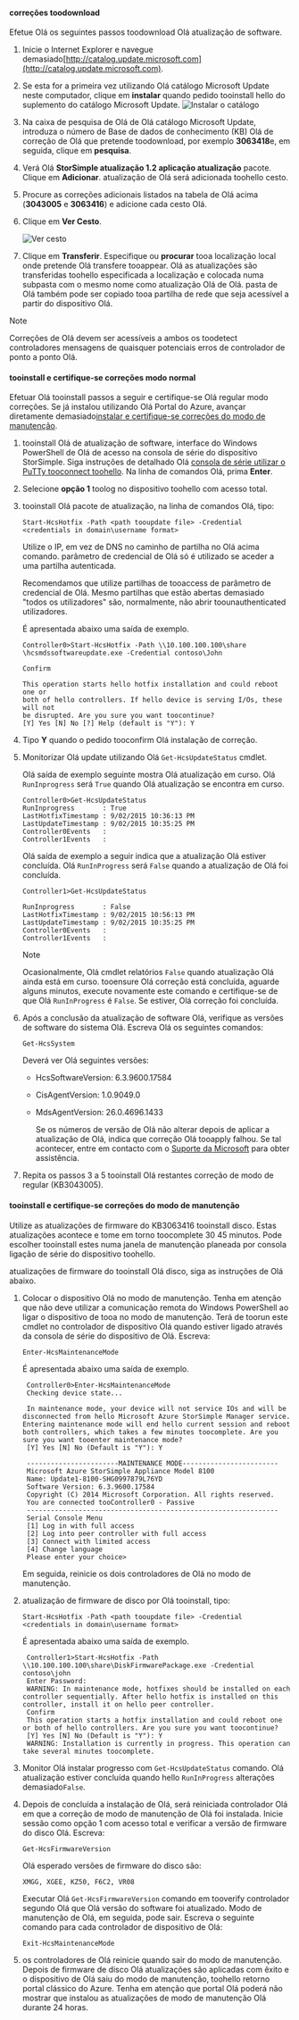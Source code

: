 <!--author=SharS last changed: 03/17/2016-->

#### <a name="toodownload-hotfixes"></a>correções toodownload
Efetue Olá os seguintes passos toodownload Olá atualização de software.

1. Inicie o Internet Explorer e navegue demasiado[http://catalog.update.microsoft.com](http://catalog.update.microsoft.com).
2. Se esta for a primeira vez utilizando Olá catálogo Microsoft Update neste computador, clique em **instalar** quando pedido tooinstall hello do suplemento do catálogo Microsoft Update.
    ![Instalar o catálogo](./media/storsimple-install-update-option-1/HCS_InstallCatalog-include.png)
3. Na caixa de pesquisa de Olá de Olá catálogo Microsoft Update, introduza o número de Base de dados de conhecimento (KB) Olá de correção de Olá que pretende toodownload, por exemplo **3063418**e, em seguida, clique em **pesquisa**.
4. Verá Olá **StorSimple atualização 1.2 aplicação atualização** pacote. Clique em **Adicionar**. atualização de Olá será adicionada toohello cesto.
5. Procure as correções adicionais listados na tabela de Olá acima (**3043005** e **3063416**) e adicione cada cesto Olá.
6. Clique em **Ver Cesto**.
   
    ![Ver cesto](./media/storsimple-install-update-option-1/HCS_InstallBasket-include.png)
7. Clique em **Transferir**. Especifique ou **procurar** tooa localização local onde pretende Olá transfere tooappear. Olá as atualizações são transferidas toohello especificada a localização e colocada numa subpasta com o mesmo nome como atualização Olá de Olá. pasta de Olá também pode ser copiado tooa partilha de rede que seja acessível a partir do dispositivo Olá.

> [!NOTE]
> Correções de Olá devem ser acessíveis a ambos os toodetect controladores mensagens de quaisquer potenciais erros de controlador de ponto a ponto Olá.
> 
> 

#### <a name="tooinstall-and-verify-regular-mode-hotfixes"></a>tooinstall e certifique-se correções modo normal
Efetuar Olá tooinstall passos a seguir e certifique-se Olá regular modo correções. Se já instalou utilizando Olá Portal do Azure, avançar diretamente demasiado[instalar e certifique-se correções do modo de manutenção](#to-install-and-verify-maintenance-mode-hotfixes).

1. tooinstall Olá de atualização de software, interface do Windows PowerShell de Olá de acesso na consola de série do dispositivo StorSimple. Siga instruções de detalhado Olá [consola de série utilizar o PuTTy tooconnect toohello](../articles/storsimple/storsimple-deployment-walkthrough.md#use-putty-to-connect-to-the-device-serial-console). Na linha de comandos Olá, prima **Enter**.
2. Selecione **opção 1** toolog no dispositivo toohello com acesso total.
3. tooinstall Olá pacote de atualização, na linha de comandos Olá, tipo:
   
    `Start-HcsHotfix -Path <path tooupdate file> -Credential <credentials in domain\username format>`
   
    Utilize o IP, em vez de DNS no caminho de partilha no Olá acima comando. parâmetro de credencial de Olá só é utilizado se aceder a uma partilha autenticada.
   
    Recomendamos que utilize partilhas de tooaccess de parâmetro de credencial de Olá. Mesmo partilhas que estão abertas demasiado "todos os utilizadores" são, normalmente, não abrir toounauthenticated utilizadores.
   
    É apresentada abaixo uma saída de exemplo.
   
    ```
    Controller0>Start-HcsHotfix -Path \\10.100.100.100\share
    \hcsmdssoftwareupdate.exe -Credential contoso\John

    Confirm

    This operation starts hello hotfix installation and could reboot one or
    both of hello controllers. If hello device is serving I/Os, these will not
    be disrupted. Are you sure you want toocontinue?
    [Y] Yes [N] No [?] Help (default is "Y"): Y
    ```

4. Tipo **Y** quando o pedido tooconfirm Olá instalação de correção.
5. Monitorizar Olá update utilizando Olá `Get-HcsUpdateStatus` cmdlet.
   
    Olá saída de exemplo seguinte mostra Olá atualização em curso. Olá `RunInprogress` será `True` quando Olá atualização se encontra em curso.
   
    ```
    Controller0>Get-HcsUpdateStatus
    RunInprogress       : True
    LastHotfixTimestamp : 9/02/2015 10:36:13 PM
    LastUpdateTimestamp : 9/02/2015 10:35:25 PM
    Controller0Events   :
    Controller1Events   :
    ```
   
     Olá saída de exemplo a seguir indica que a atualização Olá estiver concluída. Olá `RunInProgress` será `False` quando a atualização de Olá foi concluída.

    ```
    Controller1>Get-HcsUpdateStatus

    RunInprogress       : False
    LastHotfixTimestamp : 9/02/2015 10:56:13 PM
    LastUpdateTimestamp : 9/02/2015 10:35:25 PM
    Controller0Events   :
    Controller1Events   :
    ```
   
   > [!NOTE]
   > Ocasionalmente, Olá cmdlet relatórios `False` quando atualização Olá ainda está em curso. tooensure Olá correção está concluída, aguarde alguns minutos, execute novamente este comando e certifique-se de que Olá `RunInProgress` é `False`. Se estiver, Olá correção foi concluída.
   > 
   > 
6. Após a conclusão da atualização de software Olá, verifique as versões de software do sistema Olá. Escreva Olá os seguintes comandos:
   
    `Get-HcsSystem`
   
    Deverá ver Olá seguintes versões:
   
   * HcsSoftwareVersion: 6.3.9600.17584
   * CisAgentVersion: 1.0.9049.0
   * MdsAgentVersion: 26.0.4696.1433
     
     Se os números de versão de Olá não alterar depois de aplicar a atualização de Olá, indica que correção Olá tooapply falhou. Se tal acontecer, entre em contacto com o [Suporte da Microsoft](../articles/storsimple/storsimple-contact-microsoft-support.md) para obter assistência.
7. Repita os passos 3 a 5 tooinstall Olá restantes correção de modo de regular (KB3043005).

#### <a name="tooinstall-and-verify-maintenance-mode-hotfixes"></a>tooinstall e certifique-se correções do modo de manutenção
Utilize as atualizações de firmware do KB3063416 tooinstall disco. Estas atualizações acontece e tome em torno toocomplete 30 45 minutos. Pode escolher tooinstall estes numa janela de manutenção planeada por consola ligação de série do dispositivo toohello.

atualizações de firmware do tooinstall Olá disco, siga as instruções de Olá abaixo.

1. Colocar o dispositivo Olá no modo de manutenção. Tenha em atenção que não deve utilizar a comunicação remota do Windows PowerShell ao ligar o dispositivo de tooa no modo de manutenção. Terá de toorun este cmdlet no controlador de dispositivo Olá quando estiver ligado através da consola de série do dispositivo de Olá. Escreva:
   
    `Enter-HcsMaintenanceMode`
   
    É apresentada abaixo uma saída de exemplo.
   
        Controller0>Enter-HcsMaintenanceMode
        Checking device state...
   
        In maintenance mode, your device will not service IOs and will be disconnected from hello Microsoft Azure StorSimple Manager service. Entering maintenance mode will end hello current session and reboot both controllers, which takes a few minutes toocomplete. Are you sure you want tooenter maintenance mode?
        [Y] Yes [N] No (Default is "Y"): Y
   
        -----------------------MAINTENANCE MODE------------------------
        Microsoft Azure StorSimple Appliance Model 8100
        Name: Update1-8100-SHG0997879L76YD
        Software Version: 6.3.9600.17584
        Copyright (C) 2014 Microsoft Corporation. All rights reserved.
        You are connected tooController0 - Passive
        ---------------------------------------------------------------
        Serial Console Menu
        [1] Log in with full access
        [2] Log into peer controller with full access
        [3] Connect with limited access
        [4] Change language
        Please enter your choice>
   
    Em seguida, reinicie os dois controladores de Olá no modo de manutenção.
2. atualização de firmware de disco por Olá tooinstall, tipo:
   
    `Start-HcsHotfix -Path <path tooupdate file> -Credential <credentials in domain\username format>`
   
    É apresentada abaixo uma saída de exemplo.
   
        Controller1>Start-HcsHotfix -Path \\10.100.100.100\share\DiskFirmwarePackage.exe -Credential contoso\john
        Enter Password:
        WARNING: In maintenance mode, hotfixes should be installed on each controller sequentially. After hello hotfix is installed on this controller, install it on hello peer controller.
        Confirm
        This operation starts a hotfix installation and could reboot one or both of hello controllers. Are you sure you want toocontinue?
        [Y] Yes [N] No (Default is "Y"): Y
        WARNING: Installation is currently in progress. This operation can take several minutes toocomplete.
3. Monitor Olá instalar progresso com `Get-HcsUpdateStatus` comando. Olá atualização estiver concluída quando hello `RunInProgress` alterações demasiado`False`.
4. Depois de concluída a instalação de Olá, será reiniciada controlador Olá em que a correção de modo de manutenção de Olá foi instalada. Inicie sessão como opção 1 com acesso total e verificar a versão de firmware do disco Olá. Escreva:
   
   `Get-HcsFirmwareVersion`
   
   Olá esperado versões de firmware do disco são:
   
   `XMGG, XGEE, KZ50, F6C2, VR08`
   
   Executar Olá `Get-HcsFirmwareVersion` comando em tooverify controlador segundo Olá que Olá versão do software foi atualizado. Modo de manutenção de Olá, em seguida, pode sair. Escreva o seguinte comando para cada controlador de dispositivo de Olá:
   
   `Exit-HcsMaintenanceMode`
5. os controladores de Olá reinicie quando sair do modo de manutenção. Depois de firmware de disco Olá atualizações são aplicadas com êxito e o dispositivo de Olá saiu do modo de manutenção, toohello retorno portal clássico do Azure. Tenha em atenção que portal Olá poderá não mostrar que instalou as atualizações de modo de manutenção Olá durante 24 horas.

